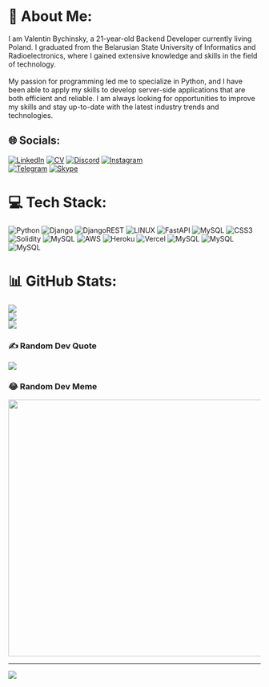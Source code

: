 # 💫 About Me:
I am Valentin Bychinsky, a 21-year-old Backend Developer currently living Poland. I graduated from the Belarusian State University of Informatics and Radioelectronics, where I gained extensive knowledge and skills in the field of technology.<br><br>My passion for programming led me to specialize in Python, and I have been able to apply my skills to develop server-side applications that are both efficient and reliable. I am always looking for opportunities to improve my skills and stay up-to-date with the latest industry trends and technologies.


## 🌐 Socials:

 [![LinkedIn](https://img.shields.io/badge/LinkedIn-%230077B5.svg?logo=linkedin&logoColor=white)](https://linkedin.com/in/vffv2000) [![CV](https://img.shields.io/badge/Resume-%23000000.svg?logo=notion&logoColor=white)](https://vffv2000.github.io/CV/)  [![Discord](https://img.shields.io/badge/Discord-%237289DA.svg?logo=discord&logoColor=white)](https://discord.gg/vffv2000#6942) [![Instagram](https://img.shields.io/badge/Instagram-%23E4405F.svg?logo=Instagram&logoColor=white)](https://instagram.com/valentin_vffv2000)  
[![Telegram](https://img.shields.io/badge/Telegram-2CA5E0?logo=telegram&logoColor=white)](https://web.telegram.org/k/#@vffv2000)  [![Skype](https://img.shields.io/badge/Skype-00AFF0?logo=Skype&logoColor=white)](skype:live:.cid.9259f4f2c4764685?chat)




# 💻 Tech Stack:
![Python](https://img.shields.io/badge/python-3670A0?style=for-the-badge&logo=python&logoColor=ffdd54) ![Django](https://img.shields.io/badge/django-%23092E20.svg?style=for-the-badge&logo=django&logoColor=white) ![DjangoREST](https://img.shields.io/badge/DJANGO-REST-ff1709?style=for-the-badge&logo=django&logoColor=white&color=ff1709&labelColor=gray) ![LINUX](https://img.shields.io/badge/Linux-FCC624?style=for-the-badge&logo=linux&logoColor=black) ![FastAPI](https://img.shields.io/badge/FastAPI-005571?style=for-the-badge&logo=fastapi) ![MySQL](https://img.shields.io/badge/mysql-%2300f.svg?style=for-the-badge&logo=mysql&logoColor=white) ![CSS3](https://img.shields.io/badge/css3-%231572B6.svg?style=for-the-badge&logo=css3&logoColor=white) ![Solidity](https://img.shields.io/badge/Solidity-%23363636.svg?style=for-the-badge&logo=solidity&logoColor=white) ![MySQL](https://img.shields.io/badge/mysql-%2300f.svg?style=for-the-badge&logo=mysql&logoColor=white)
![AWS](https://img.shields.io/badge/Amazon_AWS-FF9900?style=for-the-badge&logo=amazonaws&logoColor=white)
![Heroku](https://img.shields.io/badge/Heroku-430098?style=for-the-badge&logo=heroku&logoColor=white)
![Vercel](https://img.shields.io/badge/Vercel-000000?style=for-the-badge&logo=vercel&logoColor=white)
![MySQL](https://img.shields.io/badge/mysql-%2300f.svg?style=for-the-badge&logo=mysql&logoColor=white)
![MySQL](https://img.shields.io/badge/mysql-%2300f.svg?style=for-the-badge&logo=mysql&logoColor=white)
![MySQL](https://img.shields.io/badge/mysql-%2300f.svg?style=for-the-badge&logo=mysql&logoColor=white)






# 📊 GitHub Stats:
![](https://github-readme-stats.vercel.app/api?username=vffv2000&theme=prussian&hide_border=false&include_all_commits=false&count_private=false)<br/>
![](https://github-readme-streak-stats.herokuapp.com/?user=vffv2000&theme=prussian&hide_border=false)<br/>
![](https://github-readme-stats.vercel.app/api/top-langs/?username=vffv2000&theme=prussian&hide_border=false&include_all_commits=false&count_private=false&layout=compact)

### ✍️ Random Dev Quote
![](https://quotes-github-readme.vercel.app/api?type=horizontal&theme=radical)

### 😂 Random Dev Meme
<img src="https://rm.up.railway.app/" width="512px"/>

---
[![](https://visitcount.itsvg.in/api?id=vffv2000&icon=0&color=0)](https://visitcount.itsvg.in)

<!-- Proudly created with GPRM ( https://gprm.itsvg.in ) -->
